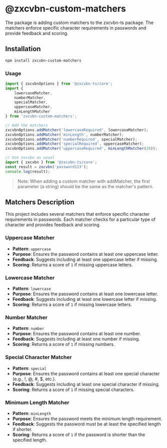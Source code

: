 # @zxcvbn-custom-matchers

The package is adding custom matchers to the zxcvbn-ts package. The matchers enforce specific character requirements in passwords and provide feedback and scoring.

## Installation
```sh
npm install zxcvbn-custom-matchers
```

### Usage
```ts
import { zxcvbnOptions } from '@zxcvbn-ts/core';
import {
    lowercaseMatcher,
    numberMatcher,
    specialMatcher,
    uppercaseMatcher,
    minLengthMatcher
} from 'zxcvbn-custom-matchers';

// Add the matchers
zxcvbnOptions.addMatcher('lowercaseRequired', lowercaseMatcher);
zxcvbnOptions.addMatcher('minLength', numberMatcher);
zxcvbnOptions.addMatcher('numberRequired', specialMatcher);
zxcvbnOptions.addMatcher('specialRequired', uppercaseMatcher);
zxcvbnOptions.addMatcher('uppercaseRequired', minLengthMatcher(10));

// Use zxcvbn as usual
import { zxcvbn } from '@zxcvbn-ts/core';
const result = zxcvbn('password123');
console.log(result);
```

>Note: When adding a custom matcher with addMatcher, the first parameter (a string) should be the same as the matcher's pattern.

## Matchers Description

This project includes several matchers that enforce specific character requirements in passwords. Each matcher checks for a particular type of character and provides feedback and scoring.

### Uppercase Matcher

- **Pattern**: `uppercase`
- **Purpose**: Ensures the password contains at least one uppercase letter.
- **Feedback**: Suggests including at least one uppercase letter if missing.
- **Scoring**: Returns a score of `1` if missing uppercase letters.

### Lowercase Matcher

- **Pattern**: `lowercase`
- **Purpose**: Ensures the password contains at least one lowercase letter.
- **Feedback**: Suggests including at least one lowercase letter if missing.
- **Scoring**: Returns a score of `1` if missing lowercase letters.

### Number Matcher

- **Pattern**: `number`
- **Purpose**: Ensures the password contains at least one number.
- **Feedback**: Suggests including at least one number if missing.
- **Scoring**: Returns a score of `1` if missing numbers.

### Special Character Matcher

- **Pattern**: `special`
- **Purpose**: Ensures the password contains at least one special character (e.g., !, @, #, $, etc.).
- **Feedback**: Suggests including at least one special character if missing.
- **Scoring**: Returns a score of `1` if missing special characters.

### Minimum Length Matcher

- **Pattern**: `minLength`
- **Purpose**: Ensures the password meets the minimum length requirement.
- **Feedback**: Suggests the password must be at least the specified length if shorter.
- **Scoring**: Returns a score of `1` if the password is shorter than the specified length.
